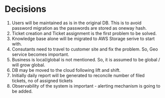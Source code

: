 # Decisions #
1. Users will be maintained as is in the original DB. This is to avoid password migration as the passwords are stored as oneway hash.
2. Ticket creation and Ticket assignment is the first problem to be solved.
3. Knowledge base alone will be migrated to AWS Storage serive to start with.
4. Consutants need to travel to customer site and fix the problem. So, Geo service becomes important.
5. Business is local/global is not mentioned. So, it is assumed to be global / will grow global.
6. DB may be moved to the cloud following lift and shift.
7. Initially daily report will be generated to reconcile number of filed tickets, no of assigned tickets
8. Observability of the system is important - alerting mechanism is going to be added.


